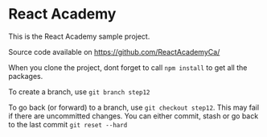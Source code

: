 React Academy
=============

This is the React Academy sample project.

Source code available on https://github.com/ReactAcademyCa/

When you clone the project, dont forget to call `npm install` to get all the packages. 

To create a branch, use `git branch step12`

To go back (or forward) to a branch, use `git checkout step12`. This may fail if there are uncommitted changes. You can either commit, stash or go back to the last commit `git reset --hard`  

